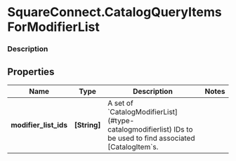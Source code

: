 # SquareConnect.CatalogQueryItemsForModifierList

### Description



## Properties
Name | Type | Description | Notes
------------ | ------------- | ------------- | -------------
**modifier_list_ids** | **[String]** | A set of &#x60;CatalogModifierList](#type-catalogmodifierlist) IDs to be used to find associated [CatalogItem&#x60;s. | 


